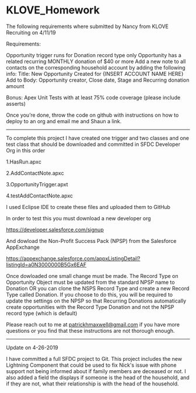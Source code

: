 # KLOVE_Homework

The following requirements where submitted by Nancy from KLOVE Recruiting on 4/11/19

Requirements:

Opportunity trigger runs for Donation record type only
Opportunity has a related recurring MONTHLY donation of $40 or more
Add a new note to all contacts on the corresponding household account by adding the following info:
Title: New Opportunity Created for {INSERT ACCOUNT NAME HERE}
Add to Body: Opportunity creator, Close date, Stage and Recurring donation amount
 

Bonus: Apex Unit Tests with at least 75% code coverage (please include asserts)

Once you’re done, throw the code on github with instructions on how to deploy to an org and email me and Shaun a link.

-------------------------------------------------------

To complete this project I have created one trigger and two classes and one test class that should be downloaded and committed in SFDC Developer Org in this order

1.HasRun.apxc

2.AddContactNote.apxc 

3.OpportunityTrigger.apxt 

4.testAddContactNote.apxc

I used Eclipse IDE to create these files and uploaded them to GitHub

In order to test this you must download a new developer org

https://developer.salesforce.com/signup

And dowload the Non-Profit Success Pack (NPSP) from the Salesforce AppExchange

https://appexchange.salesforce.com/appxListingDetail?listingId=a0N3000000B5Gx6EAF

Once dowloaded one small change must be made.  The Record Type on Opportunity Object must be updated from the standard NPSP name to Donation OR you can clone the NSPS Record Type and create a new Record Type called Donation.  If you choose to do this, you will be required to update the settings on the NPSP so that Recurring Donations automatically create opportunities with the Record Type Donation and not the NPSP record type (which is default)

Please reach out to me at patrickhmaxwell@gmail.com if you have more questions or you find that these instructions are not thorough enough.

**********************************

Update on 4-26-2019

I have committed a full SFDC project to Git.  This project includes the new Lightning Component that could be used to fix Nick's issue with phone support not being informed about if family members are deceased or not.  I also added a field the displays if someone is the head of the household, and if they are not, what their relationship is with the head of the household.